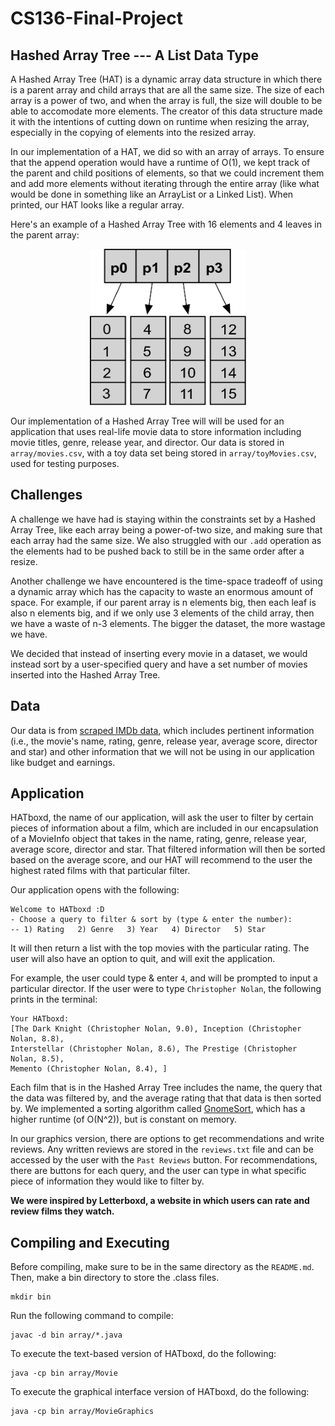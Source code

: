 # CS136-Final-Project
## Hashed Array Tree --- A List Data Type 
A Hashed Array Tree (HAT) is a dynamic array data structure in which there is a parent array and child arrays that are all the same size. The size of each array is a power of two, and when the array is full, the size will double to be able to accomodate more elements. The creator of this data structure made it with the intentions of cutting down on runtime when resizing the array, especially in the copying of elements into the resized array. 

In our implementation of a HAT, we did so with an array of arrays. To ensure that the append operation would have a runtime of O(1), we kept track of the parent and child positions of elements, so that we could increment them and add more elements without iterating through the entire array (like what would be done in something like an ArrayList or a Linked List). When printed, our HAT looks like a regular array. 


Here's an example of a Hashed Array Tree with 16 elements and 4 leaves in the parent array:

<p align="center">
	<img src="figs/HashedArrayTree16.png" width="250" height="250" />
</p>


Our implementation of a Hashed Array Tree will will be used for an application that uses real-life movie data to store information including movie titles, genre, release year, and director. Our data is stored in `array/movies.csv`, with a toy data set being stored in `array/toyMovies.csv`, used for testing purposes. 

## Challenges 
A challenge we have had is staying within the constraints set by a Hashed Array Tree, like each array being a power-of-two size, and making sure that each array had the same size. We also struggled with our `.add` operation as the elements had to be pushed back to still be in the same order after a resize. 

Another challenge we have encountered is the time-space tradeoff of using a dynamic array which has the capacity to waste an enormous amount of space. For example, if our parent array is n elements big, then each leaf is also n elements big, and if we only use 3 elements of the child array, then we have a waste of n-3 elements. The bigger the dataset, the more wastage we have.

We decided that instead of inserting every movie in a dataset, we would instead sort by a user-specified query and have a set number of movies inserted into the Hashed Array Tree.

## Data
Our data is from [scraped IMDb data](https://www.kaggle.com/datasets/danielgrijalvas/movies/data), which includes pertinent information (i.e., the movie's name, rating, genre, release year, average score, director and star) and other information that we will not be using in our application like budget and earnings. 

## Application
HATboxd, the name of our application, will ask the user to filter by certain pieces of information about a film, which are included in our encapsulation of a MovieInfo object that takes in the name, rating, genre, release year, average score, director and star. That filtered information will then be sorted based on the average score, and our HAT will recommend to the user the highest rated films with that particular filter. 

Our application opens with the following: 
````
Welcome to HATboxd :D
- Choose a query to filter & sort by (type & enter the number):
-- 1) Rating   2) Genre   3) Year   4) Director   5) Star
````
It will then return a list with the top movies with the particular rating. The user will also have an option to quit, and will exit the application. 

For example, the user could type & enter `4`, and will be prompted to input a particular director. If the user were to type `Christopher Nolan`, the following prints in the terminal: 
````
Your HATboxd:
[The Dark Knight (Christopher Nolan, 9.0), Inception (Christopher Nolan, 8.8), 
Interstellar (Christopher Nolan, 8.6), The Prestige (Christopher Nolan, 8.5), 
Memento (Christopher Nolan, 8.4), ]
````
Each film that is in the Hashed Array Tree includes the name, the query that the data was filtered by, and the average rating that that data is then sorted by. We implemented a sorting algorithm called [GnomeSort](https://en.wikipedia.org/wiki/Gnome_sort), which has a higher runtime (of O(N^2)), but is constant on memory. 

In our graphics version, there are options to get recommendations and write reviews. Any written reviews are stored in the `reviews.txt` file and can be accessed by the user with the `Past Reviews` button. For recommendations, there are buttons for each query, and the user can type in what specific piece of information they would like to filter by. 

**We were inspired by Letterboxd, a website in which users can rate and review films they watch.**

## Compiling and Executing 
Before compiling, make sure to be in the same directory as the `README.md`. 
Then, make a bin directory to store the .class files. 

````
mkdir bin 
````
Run the following command to compile: 

````
javac -d bin array/*.java
````

To execute the text-based version of HATboxd, do the following: 
````
java -cp bin array/Movie
````

To execute the graphical interface version of HATboxd, do the following:
````
java -cp bin array/MovieGraphics
````
